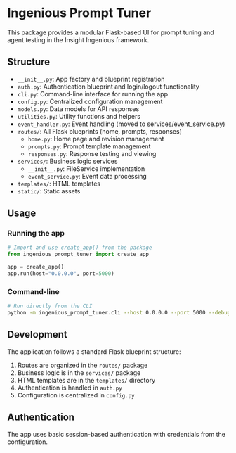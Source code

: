 # Ingenious Prompt Tuner

This package provides a modular Flask-based UI for prompt tuning and agent testing in the Insight Ingenious framework.

## Structure
- `__init__.py`: App factory and blueprint registration
- `auth.py`: Authentication blueprint and login/logout functionality
- `cli.py`: Command-line interface for running the app
- `config.py`: Centralized configuration management
- `models.py`: Data models for API responses
- `utilities.py`: Utility functions and helpers
- `event_handler.py`: Event handling (moved to services/event_service.py)
- `routes/`: All Flask blueprints (home, prompts, responses)
  - `home.py`: Home page and revision management
  - `prompts.py`: Prompt template management
  - `responses.py`: Response testing and viewing
- `services/`: Business logic services
  - `__init__.py`: FileService implementation
  - `event_service.py`: Event data processing
- `templates/`: HTML templates
- `static/`: Static assets

## Usage

### Running the app

```python
# Import and use create_app() from the package
from ingenious_prompt_tuner import create_app

app = create_app()
app.run(host="0.0.0.0", port=5000)
```

### Command-line

```bash
# Run directly from the CLI
python -m ingenious_prompt_tuner.cli --host 0.0.0.0 --port 5000 --debug
```

## Development

The application follows a standard Flask blueprint structure:

1. Routes are organized in the `routes/` package
2. Business logic is in the `services/` package
3. HTML templates are in the `templates/` directory
4. Authentication is handled in `auth.py`
5. Configuration is centralized in `config.py`

## Authentication

The app uses basic session-based authentication with credentials from the configuration.
